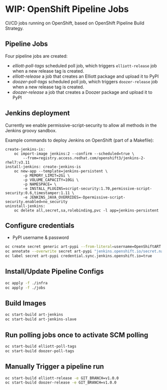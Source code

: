 # WIP: OpenShift Pipeline Jobs
CI/CD jobs running on OpenShift, based on OpenShift Pipeline Build Strategy.

## Pipeline Jobs
Four pipeline jobs are created:
- *elliott-poll-tags* scheduled poll job, which triggers `elliott-release` job when a new release tag is created.
- *elliott-release* a job that creates an Elliott package and upload it to PyPI
- *doozer-poll-tags* scheduled poll job, which triggers `doozer-release` job when a new release tag is created.
- *doozer-release*  a job that creates a Doozer package and upload it to PyPI

## Jenkins deployment

Currently we enable permissive-script-security to allow all methods in the Jenkins groovy sandbox.

Example commands to deploy Jenkins on OpenShift (part of a Makefile):
```
create-jenkins-is:
	oc import-image jenkins:2 --confirm --scheduled=true \
		--from=registry.access.redhat.com/openshift3/jenkins-2-rhel7:v3.11
install-jenkins: create-jenkins-is
	oc new-app --template=jenkins-persistent \
		-p MEMORY_LIMIT=2Gi \
		-p VOLUME_CAPACITY=10Gi \
		-p NAMESPACE= \
		-e INSTALL_PLUGINS=script-security:1.70,permissive-script-security:0.6,timestamper:1.11 \
		-e JENKINS_JAVA_OVERRIDES=-Dpermissive-script-security.enabled=no_security
uninstall-jenkins:
    oc delete all,secret,sa,rolebinding,pvc -l app=jenkins-persistent
```

## Configure credentials
- PyPI username & password
``` bash
oc create secret generic art-pypi --from-literal=username=OpenShiftART --from-literal=password="some-password"
oc annotate --overwrite secret art-pypi "jenkins.openshift.io/secret.name=art-pypi"
oc label secret art-pypi credential.sync.jenkins.openshift.io=true
```

## Install/Update Pipeline Configs
``` bash
oc apply -f ./infra
oc apply -f ./jobs
```

## Build Images
```bash
oc start-build art-jenkins
oc start-build art-jenkins-slave
```

## Run polling jobs once to activate SCM polling
```bash
oc start-build elliott-poll-tags
oc start-build doozer-poll-tags
```

## Manually Trigger a pipeline run
``` bash
oc start-build elliott-release -e GIT_BRANCH=v1.0.0
oc start-build doozer-release -e GIT_BRANCH=v1.0.0
```
